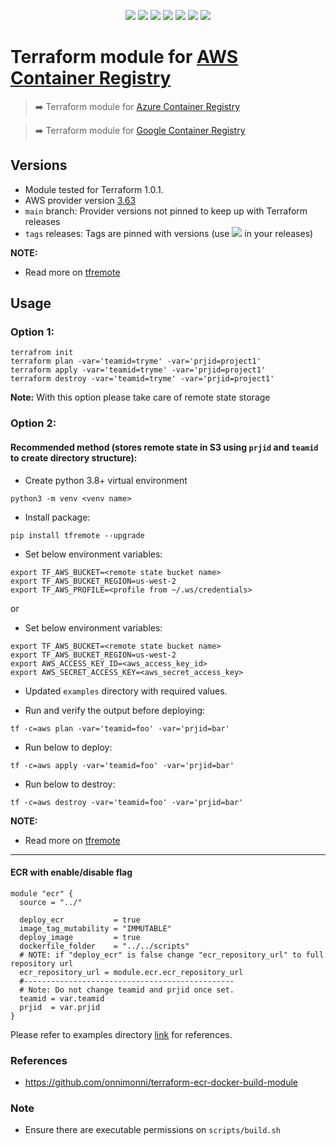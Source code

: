 <p align="center">
    <a href="https://github.com/tomarv2/terraform-aws-ecr/actions/workflows/pre-commit.yml" alt="Pre Commit">
        <img src="https://github.com/tomarv2/terraform-aws-ecr/actions/workflows/pre-commit.yml/badge.svg?branch=main" /></a>
    <a href="https://www.apache.org/licenses/LICENSE-2.0" alt="license">
        <img src="https://img.shields.io/github/license/tomarv2/terraform-aws-ecr" /></a>
    <a href="https://github.com/tomarv2/terraform-aws-ecr/tags" alt="GitHub tag">
        <img src="https://img.shields.io/github/v/tag/tomarv2/terraform-aws-ecr" /></a>
    <a href="https://github.com/tomarv2/terraform-aws-ecr/pulse" alt="Activity">
        <img src="https://img.shields.io/github/commit-activity/m/tomarv2/terraform-aws-ecr" /></a>
    <a href="https://stackoverflow.com/users/6679867/tomarv2" alt="Stack Exchange reputation">
        <img src="https://img.shields.io/stackexchange/stackoverflow/r/6679867"></a>
    <a href="https://discord.gg/XH975bzN" alt="chat on Discord">
        <img src="https://img.shields.io/discord/813961944443912223?logo=discord"></a>
    <a href="https://twitter.com/intent/follow?screen_name=varuntomar2019" alt="follow on Twitter">
        <img src="https://img.shields.io/twitter/follow/varuntomar2019?style=social&logo=twitter"></a>
</p>

# Terraform module for [AWS Container Registry](https://registry.terraform.io/modules/tomarv2/ecr/aws/latest)

> :arrow_right:  Terraform module for [Azure Container Registry](https://registry.terraform.io/modules/tomarv2/container-registry/azure/latest)

> :arrow_right:  Terraform module for [Google Container Registry](https://registry.terraform.io/modules/tomarv2/container-registry/google/latest)

## Versions

- Module tested for Terraform 1.0.1.
- AWS provider version [3.63](https://registry.terraform.io/providers/hashicorp/aws/latest)
- `main` branch: Provider versions not pinned to keep up with Terraform releases
- `tags` releases: Tags are pinned with versions (use <a href="https://github.com/tomarv2/terraform-aws-ecr/tags" alt="GitHub tag">
        <img src="https://img.shields.io/github/v/tag/tomarv2/terraform-aws-ecr" /></a> in your releases)

**NOTE:**

- Read more on [tfremote](https://github.com/tomarv2/tfremote)

## Usage

### Option 1:

```
terrafrom init
terraform plan -var='teamid=tryme' -var='prjid=project1'
terraform apply -var='teamid=tryme' -var='prjid=project1'
terraform destroy -var='teamid=tryme' -var='prjid=project1'
```
**Note:** With this option please take care of remote state storage

### Option 2:

#### Recommended method (stores remote state in S3 using `prjid` and `teamid` to create directory structure):

- Create python 3.8+ virtual environment
```
python3 -m venv <venv name>
```

- Install package:
```
pip install tfremote --upgrade
```

- Set below environment variables:
```
export TF_AWS_BUCKET=<remote state bucket name>
export TF_AWS_BUCKET_REGION=us-west-2
export TF_AWS_PROFILE=<profile from ~/.ws/credentials>
```

or

- Set below environment variables:
```
export TF_AWS_BUCKET=<remote state bucket name>
export TF_AWS_BUCKET_REGION=us-west-2
export AWS_ACCESS_KEY_ID=<aws_access_key_id>
export AWS_SECRET_ACCESS_KEY=<aws_secret_access_key>
```

- Updated `examples` directory with required values.

- Run and verify the output before deploying:
```
tf -c=aws plan -var='teamid=foo' -var='prjid=bar'
```

- Run below to deploy:
```
tf -c=aws apply -var='teamid=foo' -var='prjid=bar'
```

- Run below to destroy:
```
tf -c=aws destroy -var='teamid=foo' -var='prjid=bar'
```

**NOTE:**

- Read more on [tfremote](https://github.com/tomarv2/tfremote)
---

#### ECR with enable/disable flag
```
module "ecr" {
  source = "../"

  deploy_ecr           = true
  image_tag_mutability = "IMMUTABLE"
  deploy_image         = true
  dockerfile_folder    = "../../scripts"
  # NOTE: if "deploy_ecr" is false change "ecr_repository_url" to full repository url
  ecr_repository_url = module.ecr.ecr_repository_url
  #-----------------------------------------------
  # Note: Do not change teamid and prjid once set.
  teamid = var.teamid
  prjid  = var.prjid
}
```

Please refer to examples directory [link](examples) for references.

### References
- https://github.com/onnimonni/terraform-ecr-docker-build-module

### Note
- Ensure there are executable permissions on `scripts/build.sh`
